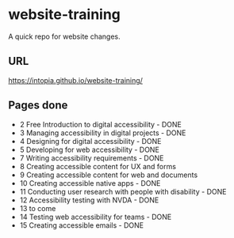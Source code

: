 # website-training

A quick repo for website changes.

## URL

https://intopia.github.io/website-training/

## Pages done

- 2	Free Introduction to digital accessibility - DONE
- 3	Managing accessibility in digital projects - DONE
- 4	Designing for digital accessibility - DONE
- 5	Developing for web accessibility - DONE
- 7	Writing accessibility requirements - DONE
- 8	Creating accessible content for UX and forms
- 9	Creating accessible content for web and documents
- 10 Creating accessible native apps - DONE
- 11 Conducting user research with people with disability - DONE
- 12 Accessibility testing with NVDA - DONE
- 13 to come
- 14	Testing web accessibility for teams - DONE
- 15	Creating accessible emails - DONE